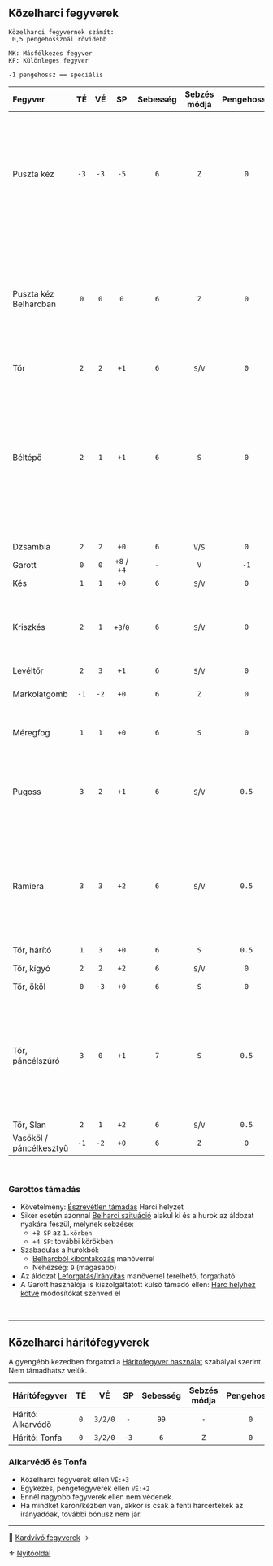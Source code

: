 ## Közelharci fegyverek

```
Közelharci fegyvernek számít:
 0,5 pengehossznál rövidebb
```

```
MK: Másfélkezes fegyver
KF: Különleges fegyver
```

```
-1 pengehossz == speciális
```

<!-- tag: md_table_fegyver_start -->

| Fegyver                 |  TÉ  |  VÉ  |     SP      | Sebesség | Sebzés módja | Pengehossz | Forgatás módja | Erőbónusz limit | Átütés | Íves | MK  |  KF  | Kategória  | Speciális                                                                                                                                                                                                                                   |
| :---------------------- | :--: | :--: | :---------: | :------: | :----------: | :--------: | :------------: | :-------------: | :----: | :--: | :-: | :--: | :--------: | :------------------------------------------------------------------------------------------------------------------------------------------------------------------------------------------------------------------------------------------ |
| Puszta kéz              | `-3` | `-3` |    `-5`     |   `6`    |     `Z`      |    `0`     |    egykezes    |      `99`       |  `0`   | `0`  | `0` | `0`  | közelharci | `FP` sebesülést okoz.<br />Minden `5.FP` `1 ÉP` elvesztését okozza.<br />Kivéve: harcművészek „Sárkány ököl” fortélya.<br>Páncélkesztyűvel `SP:-3` a (`-5`) helyett.                                                                        |
| Puszta kéz Belharcban   | `0`  | `0`  |     `0`     |   `6`    |     `Z`      |    `0`     |    egykezes    |      `99`       |  `0`   | `0`  | `0` | `0`  | közelharci | `FP` sebesülést okoz.<br />Minden `5.FP` `1 ÉP` elvesztését okozza.<br />Kivéve: harcművészek „Sárkány ököl” fortélya.<br>Páncélkesztyűvel `SP:-3` a (`-5`) helyett.                                                                        |
| Tőr                     | `2`  | `2`  |    `+1`     |   `6`    |   `S`/`V`    |    `0`     |    egykezes    |      `99`       |  `0`   | `0`  | `0` | `0`  | közelharci | -                                                                                                                                                                                                                                           |
| Béltépő                 | `2`  | `1`  |    `+1`     |   `6`    |     `S`      |    `0`     |    egykezes    |       `2`       |  `0`   | `2`  | `0` | `0`  | közelharci | Ha minimum `11` SP sebzést elérsz, akkor további `+5 SP` jár.<br />Páncélos ellenfélnél minden esetben elakad, ha átment rajta a sebzés.<br />Páncéltalan esetén `K6` dobás:  `1` és `2` esetén a fegyver elakad a testben, ha volt sebzés. |
| Dzsambia                | `2`  | `2`  |    `+0`     |   `6`    |   `V`/`S`    |    `0`     |    egykezes    |       `0`       |  `0`   | `1`  | `0` | `0`  | közelharci |                                                                                                                                                                                                                                             |
| Garott                  | `0`  | `0`  | `+8` / `+4` |    -     |     `V`      |    `-1`    |    kétkezes    |       `5`       |  `0`   | `0`  | `0` | `0`  | közelharci | Lásd lenn a leírást.                                                                                                                                                                                                                        |
| Kés                     | `1`  | `1`  |    `+0`     |   `6`    |   `S`/`V`    |    `0`     |    egykezes    |       `2`       |  `0`   | `0`  | `0` | `0`  | közelharci | -                                                                                                                                                                                                                                           |
| Kriszkés                | `2`  | `1`  |  `+3`/`0`   |   `6`    |   `S`/`V`    |    `0`     |    egykezes    |       `2`       |  `0`   | `0`  | `0` | `0`  | közelharci | Páncél nélküli ellenfélnél, szúrás esetén `SP:+3`.<br />Páncélszúrásra nem használható.                                                                                                                                                     |
| Levéltőr                | `2`  | `3`  |    `+1`     |   `6`    |   `S`/`V`    |    `0`     |    egykezes    |       `2`       |  `0`   | `0`  | `0` | `0`  | közelharci | -                                                                                                                                                                                                                                           |
| Markolatgomb            | `-1` | `-2` |    `+0`     |   `6`    |     `Z`      |    `0`     |    egykezes    |       `3`       |  `0`   | `0`  | `0` | `0`  | közelharci | Ugyanazok az értékei, mint a Vasökölnek.                                                                                                                                                                                                    |
| Méregfog                | `1`  | `1`  |    `+0`     |   `6`    |     `S`      |    `0`     |    egykezes    |       `0`       |  `0`   | `0`  | `0` | `0`  | közelharci | Ha sebzést okoz, befecskendezi a benne tárolt mérget.                                                                                                                                                                                       |
| Pugoss                  | `3`  | `2`  |    `+1`     |   `6`    |   `S`/`V`    |   `0.5`    |    egykezes    |       `3`       |  `0`   | `0`  | `0` | `F6` | közelharci | Ha a karakter nem ismeri a fegyver különleges fogásait akkor harcértékei sima tőré lesznek.                                                                                                                                                 |
| Ramiera                 | `3`  | `3`  |    `+2`     |   `6`    |   `S`/`V`    |   `0.5`    |    egykezes    |       `3`       |  `0`   | `0`  | `0` | `F6` | közelharci | G0rv1ki klán, vagy mester.<br />Tőrnél nehezebb elrejteni.<br />Ha a karakter nem ismeri a fegyver különleges fogásait akkor harcértékei sima tőré lesznek.                                                                                 |
| Tőr, hárító             | `1`  | `3`  |    `+0`     |   `6`    |     `S`      |   `0.5`    |    egykezes    |       `0`       |  `0`   | `0`  | `0` | `0`  | közelharci | Nagyon drága!                                                                                                                                                                                                                               |
| Tőr, kígyó              | `2`  | `2`  |    `+2`     |   `6`    |   `S`/`V`    |    `0`     |    egykezes    |       `1`       |  `0`   | `0`  | `0` | `0`  | közelharci | Áldozótőr.<br />Vágásnál `SP:+0`                                                                                                                                                                                                            |
| Tőr, ököl               | `0`  | `-3` |    `+0`     |   `6`    |     `S`      |    `0`     |    egykezes    |       `2`       |  `0`   | `0`  | `0` | `0`  | közelharci |                                                                                                                                                                                                                                             |
| Tőr, páncélszúró        | `3`  | `0`  |    `+1`     |   `7`    |     `S`      |   `0.5`    |    egykezes    |       `5`       |  `0`   | `0`  | `0` | `0`  | közelharci | Áldozat földön van, Belharci szituáció, akkor automatikus "Pontra támadás" Manőver **Ellenpróba** siker. Ilyenkor az SFÉ ellene `0`, mert beszúr a rések közt.                                                                              |
| Tőr, Slan               | `2`  | `1`  |    `+2`     |   `6`    |   `S`/`V`    |   `0.5`    |    egykezes    |       `2`       |  `0`   | `0`  | `0` | `0`  | közelharci |                                                                                                                                                                                                                                             |
| Vasököl / páncélkesztyű | `-1` | `-2` |    `+0`     |   `6`    |     `Z`      |    `0`     |    egykezes    |       `3`       |  `0`   | `0`  | `0` | `0`  | közelharci |                                                                                                                                                                                                                                             |

<!-- tag: md_table_fegyver_end -->

<br />

### Garottos támadás

- Követelmény: [Észrevétlen támadás](065_01_harci_helyzetek.md#%C3%A9szrev%C3%A9tlen-t%C3%A1mad%C3%A1s) Harci helyzet
- Siker esetén azonnal [Belharci szituáció](065_01_harci_helyzetek.md#belharci-szitu%C3%A1ci%C3%B3) alakul ki és a hurok az áldozat nyakára feszül, melynek sebzése:
  - `+8 SP` az `1.körben`
  - `+4 SP`: további körökben
- Szabadulás a hurokból:
  - [Belharcból kibontakozás](066_05_altalanos_manoverek.md#belharcb%C3%B3l-kibontakoz%C3%A1s) manőverrel
  - Nehézség: `9` (magasabb)
- Az áldozat [Leforgatás/Irányítás](066_06_belharcos_manoverek.md#leforgat%C3%A1sir%C3%A1ny%C3%ADt%C3%A1s) manőverrel terelhető, forgatható
- A Garott használója is kiszolgáltatott külső támadó ellen: [Harc helyhez kötve](065_01_harci_helyzetek.md#helyhez-k%C3%B6tve) módosítókat szenved el

<br />

---
## Közelharci hárítófegyverek

A gyengébb kezedben forgatod a [Hárítófegyver használat](fortelyok.harci/haritofegyver_hasznalat.md) szabályai szerint. Nem támadhatsz velük.

<!-- tag: md_table_haritofegyver_start -->

| Hárítófegyver     | TÉ  |   VÉ    |  SP  | Sebesség | Sebzés módja | Pengehossz | Forgatás módja | Erőbónusz limit | Átütés | Íves | MK  | KF  | Kategória  | Speciális |
| ----------------- | :-: | :-----: | :--: | :------: | :----------: | :--------: | :------------: | :-------------: | :----: | :--: | :-: | :-: | :--------: | --------- |
| Hárító: Alkarvédő | `0` | `3/2/0` | `-`  |   `99`   |     `-`      |    `0`     |    egykezes    |       `0`       |  `0`   | `0`  | `0` | `0` | közelharci |           |
| Hárító: Tonfa     | `0` | `3/2/0` | `-3` |   `6`    |     `Z`      |    `0`     |    egykezes    |       `0`       |  `0`   | `0`  | `0` | `0` | közelharci |           |

<!-- tag: md_table_haritofegyver_end -->

### Alkarvédő és Tonfa

- Közelharci fegyverek ellen `VÉ:+3`
- Egykezes, pengefegyverek ellen `VÉ:+2`
- Ennél nagyobb fegyverek ellen nem védenek.
- Ha mindkét karon/kézben van, akkor is csak a fenti harcértékek az irányadóak, további bónusz nem jár.

---

🔗 [Kardvívó fegyverek](068_03_kardvivo_fegyverek.md) →

⚜️ [Nyitóoldal](start.md#6-harcrendszer-%EF%B8%8F)
